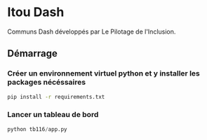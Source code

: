 # Itou Dash 

Communs Dash développés par Le Pilotage de l'Inclusion.

## Démarrage

### Créer un environnement virtuel python et y installer les packages nécéssaires

```sh
pip install -r requirements.txt
```

### Lancer un tableau de bord

```python
python tb116/app.py 
```

